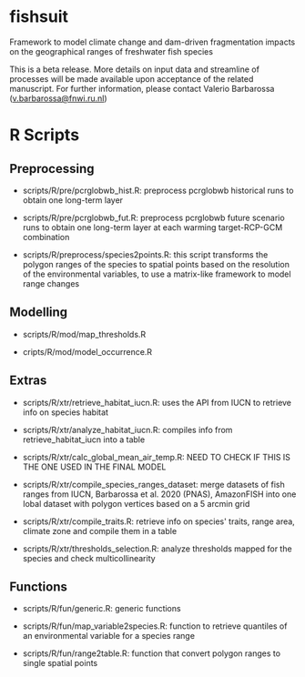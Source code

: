 # fishsuit
Framework to model climate change and dam-driven fragmentation impacts on the geographical ranges of freshwater fish species

This is a beta release. More details on input data and streamline of processes will be made available upon acceptance of the related manuscript. For further information, please contact Valerio Barbarossa (v.barbarossa@fnwi.ru.nl)

# R Scripts

## Preprocessing

* scripts/R/pre/pcrglobwb_hist.R: preprocess pcrglobwb historical runs to obtain one long-term layer

* scripts/R/pre/pcrglobwb_fut.R: preprocess pcrglobwb future scenario runs to obtain one long-term layer at each warming target-RCP-GCM combination

* scripts/R/preprocess/species2points.R: this script transforms the polygon ranges of the species to spatial points based on the resolution of the environmental variables, to use a matrix-like framework to model range changes

## Modelling

* scripts/R/mod/map_thresholds.R

* cripts/R/mod/model_occurrence.R

## Extras

* scripts/R/xtr/retrieve_habitat_iucn.R: uses the API from IUCN to retrieve info on species habitat

* scripts/R/xtr/analyze_habitat_iucn.R: compiles info from retrieve_habitat_iucn into a table

* scripts/R/xtr/calc_global_mean_air_temp.R: NEED TO CHECK IF THIS IS THE ONE USED IN THE FINAL MODEL

* scripts/R/xtr/compile_species_ranges_dataset: merge datasets of fish ranges from IUCN, Barbarossa et al. 2020 (PNAS), AmazonFISH into one lobal dataset with polygon vertices based on a 5 arcmin grid

* scripts/R/xtr/compile_traits.R: retrieve info on species' traits, range area, climate zone and compile them in a table

* scripts/R/xtr/thresholds_selection.R: analyze thresholds mapped for the species and check multicollinearity

## Functions

* scripts/R/fun/generic.R: generic functions

* scripts/R/fun/map_variable2species.R: function to retrieve quantiles of an environmental variable for a species range

* scripts/R/fun/range2table.R: function that convert polygon ranges to single spatial points

